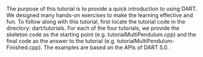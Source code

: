 The purpose of this tutorial is to provide a quick introduction to
using DART. We designed many hands-on exercises to make the learning
effective and fun. To follow along with this tutorial, first locate
the tutorial code in the directory: dart/tutorials. For each of the
four tutorials, we provide the skeleton code as the starting point
(e.g. tutorialMultiPendulum.cpp) and
the final code as the answer to the tutorial (e.g. tutorialMultiPendulum-Finished.cpp). The examples are based on the APIs of DART 5.0.
